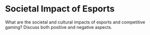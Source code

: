 # Societal Impact of Esports

What are the societal and cultural impacts of esports and competitive gaming? Discuss both positive and negative aspects.